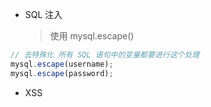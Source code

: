 - SQL 注入
  > 使用 mysql.escape()

```js
// 去特殊化 所有 SQL 语句中的变量都要进行这个处理
mysql.escape(username);
mysql.escape(password);
```

- XSS
